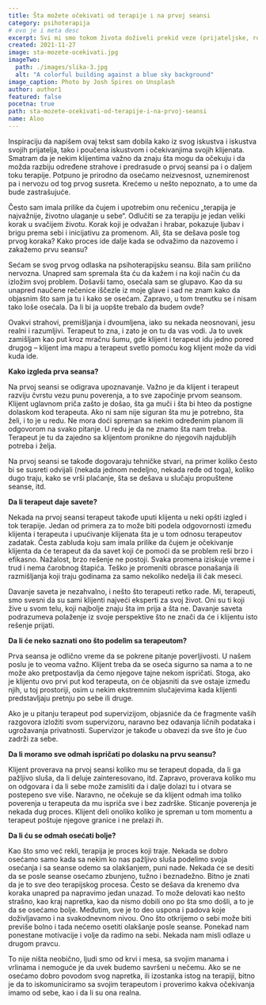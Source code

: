```yaml
---
title: Šta možete očekivati od terapije i na prvoj seansi
category: psihoterapija
# ovo je i meta desc
excerpt: Svi mi smo tokom života doživeli prekid veze (prijateljske, rodbinske, poslovne ili partnerske). 
created: 2021-11-27
image: sta-mozete-ocekivati.jpg
imageTwo:
  path: ./images/slika-3.jpg
  alt: "A colorful building against a blue sky background"
image_caption: Photo by Josh Spires on Unsplash
author: author1
featured: false
pocetna: true
path: sta-mozete-ocekivati-od-terapije-i-na-prvoj-seansi
name: Aloo
---
```



Inspiraciju da napišem ovaj tekst sam dobila kako iz svog iskustva i iskustva svojih prijatelja, tako i poučena iskustvom i očekivanjima svojih klijenata. Smatram da je nekim klijentima važno da znaju šta mogu da očekuju i da možda razbiju određene strahove i predrasude o prvoj seansi pa i o daljem toku terapije. Potpuno je prirodno da osećamo neizvesnost, uznemirenost pa i nervozu od tog prvog susreta. Krećemo u nešto nepoznato, a to ume da bude zastrašujuće.

Često sam imala prilike da čujem i upotrebim onu rečenicu „terapija je najvažnije, životno ulaganje u sebe“. Odlučiti se za terapiju je jedan veliki korak u svačijem životu. Korak koji je odvažan i hrabar, pokazuje ljubav i brigu prema sebi i inicijativu za promenom. Ali, šta se dešava posle tog prvog koraka? Kako proces ide dalje kada se odvažimo da nazovemo i zakažemo prvu seansu?

Sećam se svog prvog odlaska na psihoterapijsku seansu. Bila sam prilično nervozna. Unapred sam spremala šta ću da kažem i na koji način ću da izložim svoj problem. Došavši tamo, osećala sam se glupavo. Kao da su unapred naučene rečenice iščezle iz moje glave i sad ne znam kako da objasnim što sam ja tu i kako se osećam. Zapravo, u tom trenutku se i nisam tako loše osećala. Da li bi ja uopšte trebalo da budem ovde?

Ovakvi strahovi, premišljanja i dvoumljena, iako su nekada neosnovani, jesu realni i razumljivi. Terapeut to zna, i zato je on tu da vas vodi. Ja to uvek zamišljam kao put kroz mračnu šumu, gde klijent i terapeut idu jedno pored drugog – klijent ima mapu a terapeut svetlo pomoću kog klijent može da vidi kuda ide.

**Kako izgleda prva seansa?**

Na prvoj seansi se odigrava upoznavanje. Važno je da klijent i terapeut razviju čvrstu vezu punu poverenja, a to sve započinje prvom seansom. Klijent uglavnom priča zašto je došao, šta ga muči i šta bi hteo da postigne dolaskom kod terapeuta. Ako ni sam nije siguran šta mu je potrebno, šta želi, i to je u redu. Ne mora doći spreman sa nekim određenim planom ili odgovorom na svako pitanje. U redu je da ne znamo šta nam treba. Terapeut je tu da zajedno sa klijentom pronikne do njegovih najdubljih potreba i želja. 

Na prvoj seansi se takođe dogovaraju tehničke stvari, na primer koliko često bi se susreti odvijali (nekada jednom nedeljno, nekada ređe od toga), koliko dugo traju, kako se vrši plaćanje, šta se dešava u slučaju propuštene seanse, itd.

**Da li terapeut daje savete?**

Nekada na prvoj seansi terapeut takođe uputi klijenta u neki opšti izgled i tok terapije. Jedan od primera za to može biti podela odgovornosti između klijenta i terapeuta i upućivanje klijenata šta je u tom odnosu terapeutov zadatak. Česta zabluda koju sam imala prilike da čujem je očekivanje klijenta da će terapeut da da savet koji će pomoći da se problem reši brzo i efikasno. Nažalost, brzo rešenje ne postoji. Svaka promena iziskuje vreme i trud i nema čarobnog štapića. Teško je promeniti obrasce ponašanja ili razmišljanja koji traju godinama za samo nekoliko nedelja ili čak meseci.

Davanje saveta je nezahvalno, i nešto što terapeuti retko rade. Mi, terapeuti, smo svesni da su sami klijenti najveći eksperti za svoj život. Oni su ti koji žive u svom telu, koji najbolje znaju šta im prija a šta ne. Davanje saveta podrazumeva polaženje iz svoje perspektive što ne znači da će i klijentu isto rešenje prijati.

**Da li će neko saznati ono što podelim sa terapeutom?**

Prva seansa je odlično vreme da se pokrene pitanje poverljivosti. U našem poslu je to veoma važno. Klijent treba da se oseća sigurno sa nama a to ne može ako pretpostavlja da ćemo njegove tajne nekom ispričati. Stoga, ako je klijentu ovo prvi put kod terapeuta, on će objasniti da sve ostaje između njih, u toj prostoriji, osim u nekim ekstremnim slučajevima kada klijenti predstavljaju pretnju po sebe ili druge.

Ako je u pitanju terapeut pod supervizijom, objasniće da će fragmente vaših razgovora izložiti svom supervizoru, naravno bez odavanja ličnih podataka i ugrožavanja privatnosti. Supervizor je takođe u obavezi da sve što je čuo zadrži za sebe.

**Da li moramo sve odmah ispričati po dolasku na prvu seansu?**

Klijent proverava na prvoj seansi koliko mu se terapeut dopada, da li ga pažljivo sluša, da li deluje zainteresovano, itd. Zapravo, proverava koliko mu on odgovara i da li sebe može zamisliti da i dalje dolazi tu i otvara se postepeno sve više. Naravno, ne očekuje se da klijent odmah ima toliko poverenja u terapeuta da mu ispriča sve i bez zadrške. Sticanje poverenja je nekada dug proces. Klijent deli onoliko koliko je spreman u tom momentu a terapeut poštuje njegove granice i ne prelazi ih.

**Da li ću se odmah osećati bolje?**

Kao što smo već rekli, terapija je proces koji traje. Nekada se dobro osećamo samo kada sa nekim ko nas pažljivo sluša podelimo svoja osećanja i sa seanse odemo sa olakšanjem, puni nade. Nekada će se desiti da se posle seanse osećamo zbunjeno, tužno i beznadežno. Bitno je znati da je to sve deo terapijskog procesa. Često se dešava da krenemo dva koraka unapred pa napravimo jedan unazad. To može delovati kao nešto strašno, kao kraj napretka, kao da nismo dobili ono po šta smo došli, a to je da se osećamo bolje. Međutim, sve je to deo uspona i padova koje doživljavamo i na svakodnevnom nivou. Ono što otkrijemo o sebi može biti previše bolno i tada nećemo osetiti olakšanje posle seanse. Ponekad nam ponestane motivacije i volje da radimo na sebi. Nekada nam misli odlaze u drugom pravcu. 

To nije ništa neobično, ljudi smo od krvi i mesa, sa svojim manama i vrlinama i nemoguće je da uvek budemo savršeni u nečemu. Ako se ne osećamo dobro povodom svog napretka, ili izostanka istog na terapiji, bitno je da to iskomuniciramo sa svojim terapeutom i proverimo kakva očekivanja imamo od sebe, kao i da li su ona realna.
